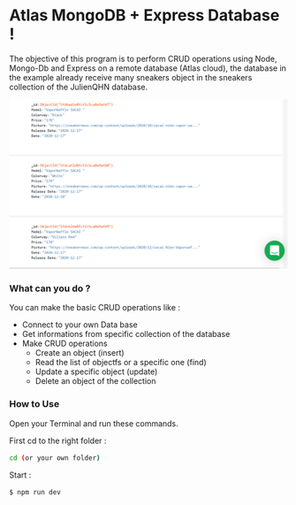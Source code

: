 # Atlas MongoDB + Express Database ! 

The objective of this program is to perform CRUD operations using Node, Mongo-Db and Express on a remote database (Atlas cloud), 
the database in the example already receive many sneakers object in the sneakers collection of the JulienQHN database.


![GitHub Logo](Capture.PNG)

### What can you do ? 

You can make the basic CRUD operations like :
  - Connect to your own Data base
  - Get informations from specific collection of the database
  - Make CRUD operations
      - Create an object (insert)
      - Read the list of objectfs or a specific one (find)
      - Update a specific object (update)
      - Delete an object of the collection
      
### How to Use 
Open your Terminal and run these commands.

First cd to the right folder :
```sh
cd (or your own folder)
```
Start :
```sh
$ npm run dev
```

